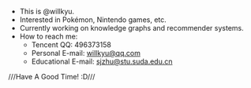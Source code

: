 - This is @willkyu.
- Interested in Pokémon, Nintendo games, etc.
- Currently working on knowledge graphs and recommender systems.
- How to reach me:
    - Tencent QQ: 496373158
    - Personal E-mail: willkyu@qq.com
    - Educational E-mail: sjzhu@stu.suda.edu.cn

///Have A Good Time! :D///
